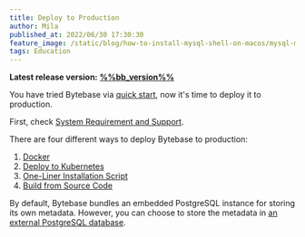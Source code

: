 ```yaml
---
title: Deploy to Production
author: Mila
published_at: 2022/06/30 17:30:30
feature_image: /static/blog/how-to-install-mysql-shell-on-macos/mysql-mac.webp
tags: Education
---
```


**Latest release version:** [**%%bb_version%%**](https://github.com/bytebase/bytebase/releases/latest)

You have tried Bytebase via [quick start](../quick-start), now it's time to deploy it to production.

First, check [System Requirement and Support](/docs/faq#system-requirements-and-supported-versions).

There are four different ways to deploy Bytebase to production:

1. [Docker](deploy-with-docker)
2. [Deploy to Kubernetes](deploy-to-kubernetes)
3. [One-Liner Installation Script](installation-script)
4. [Build from Source Code](build-from-source-code)

By default, Bytebase bundles an embedded PostgreSQL instance for storing its own metadata. However, you can choose to store the metadata in [an external PostgreSQL database](/docs/get-started/install/external-postgres).

